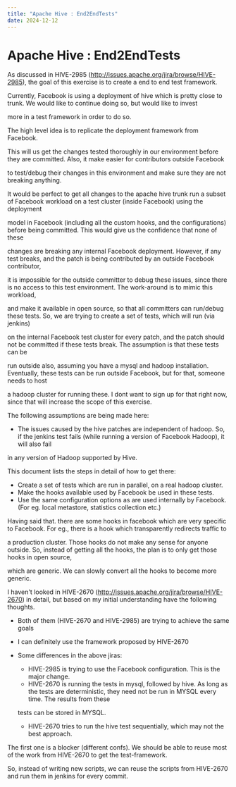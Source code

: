 ```yaml
---
title: "Apache Hive : End2EndTests"
date: 2024-12-12
---
```










# Apache Hive : End2EndTests






As discussed in HIVE-2985 (<http://issues.apache.org/jira/browse/HIVE-2985>), the goal of this exercise is to create a end to end test framework.


Currently, Facebook is using a deployment of hive which is pretty close to trunk. We would like to continue doing so, but would like to invest   

more in a test framework in order to do so. 


The high level idea is to replicate the deployment framework from Facebook.


This will us get the changes tested thoroughly in our environment before they are committed. Also, it make easier for contributors outside Facebook  

 to test/debug their changes in this environment and make sure they are not breaking anything.


It would be perfect to get all changes to the apache hive trunk run a subset of Facebook workload on a test cluster (inside Facebook) using the deployment  

model in Facebook (including all the custom hooks, and the configurations) before being committed. This would give us the confidence that none of these   

changes are breaking any internal Facebook deployment. However, if any test breaks, and the patch is being contributed by an outside Facebook contributor,  

it is impossible for the outside committer to debug these issues, since there is no access to this test environment. The work-around is to mimic this workload,  

and make it available in open source, so that all committers can run/debug these tests. So, we are trying to create a set of tests, which will run (via jenkins)  

on the internal Facebook test cluster for every patch, and the patch should not be committed if these tests break. The assumption is that these tests can be  

run outside also, assuming you have a mysql and hadoop installation. Eventually, these tests can be run outside Facebook, but for that, someone needs to host  

a hadoop cluster for running these. I dont want to sign up for that right now, since that will increase the scope of this exercise.


The following assumptions are being made here:


* The issues caused by the hive patches are independent of hadoop. So, if the jenkins test fails (while running a version of Facebook Hadoop), it will also fail  

in any version of Hadoop supported by Hive.


This document lists the steps in detail of how to get there:


* Create a set of tests which are run in parallel, on a real hadoop cluster.
* Make the hooks available used by Facebook be used in these tests.
* Use the same configuration options as are used internally by Facebook. (For eg. local metastore, statistics collection etc.)


Having said that. there are some hooks in facebook which are very specific to Facebook. For eg., there is a hook which transparently redirects traffic to   

a production cluster. Those hooks do not make any sense for anyone outside. So, instead of getting all the hooks, the plan is to only get those hooks in open source,  

which are generic. We can slowly convert all the hooks to become more generic.


I haven't looked in HIVE-2670 (<http://issues.apache.org/jira/browse/HIVE-2670>) in detail, but based on my initial understanding have the following thoughts.


* Both of them (HIVE-2670 and HIVE-2985) are trying to achieve the same goals
* I can definitely use the framework proposed by HIVE-2670
* Some differences in the above jiras:
	+ HIVE-2985 is trying to use the Facebook configuration. This is the major change.
	+ HIVE-2670 is running the tests in mysql, followed by hive. As long as the tests are deterministic, they need not be run in MYSQL every time. The results from these  
	
	tests can be stored in MYSQL.
	+ HIVE-2670 tries to run the hive test sequentially, which may not the best approach.


The first one is a blocker (different confs). We should be able to reuse most of the work from HIVE-2670 to get the test-framework.


So, instead of writing new scripts, we can reuse the scripts from HIVE-2670 and run them in jenkins for every commit.



 

 

